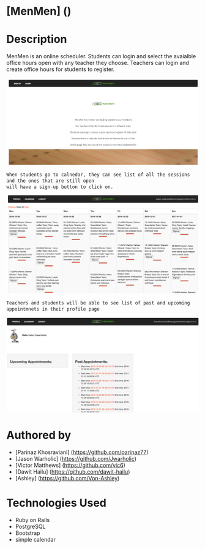 # [MenMen] ()


# Description
MenMen is an online scheduler. Students can login and select the avaialble office hours open with any teacher they choose. Teachers can login and create office hours for students to register.

![pic1](/public/assets/pic1.png)
```
When students go to calnedar, they can see list of all the sessions and the ones that are still open 
will have a sign-up button to click on. 
```
![pic2](/public/assets/pic2.png)

```
Teachers and students will be able to see list of past and upcoming appointmnets in their profile page
```

![pic3](/public/assets/pic3.png)


# Authored by

* [Parinaz Khosraviani] (https://github.com/parinaz77)
* [Jason Warholic] (https://github.com/Jwarholic)
* [Victor Matthews] (https://github.com/vic6)
* [Dawit Hailu] (https://github.com/dawit-hailu)
* [Ashley] (https://github.com/Von-Ashley)

# Technologies Used
* Ruby on Rails
* PostgreSQL
* Bootstrap
* simple calendar





